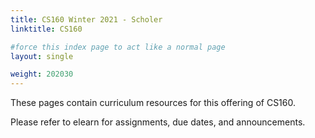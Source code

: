 ```yaml
---
title: CS160 Winter 2021 - Scholer
linktitle: CS160

#force this index page to act like a normal page
layout: single

weight: 202030
---
```


These pages contain curriculum resources for this offering of CS160.

Please refer to elearn for assignments, due dates, and announcements.
